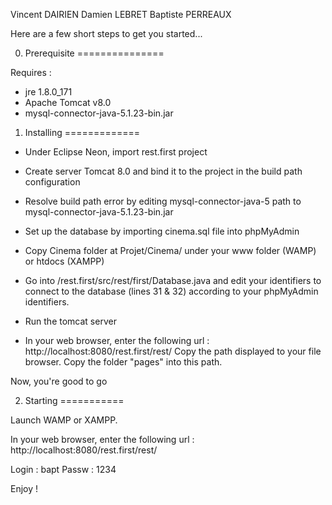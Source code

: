 Vincent 	DAIRIEN
Damien 		LEBRET
Baptiste 	PERREAUX

Here are a few short steps to get you started...


0. Prerequisite
===============

Requires :
- jre 1.8.0_171
- Apache Tomcat v8.0
- mysql-connector-java-5.1.23-bin.jar


1. Installing 
=============

- Under Eclipse Neon, import rest.first project
- Create server Tomcat 8.0 and bind it to the project in the build path configuration
- Resolve build path error by editing mysql-connector-java-5 path to mysql-connector-java-5.1.23-bin.jar


- Set up the database by importing cinema.sql file into phpMyAdmin
- Copy Cinema folder at Projet/Cinema/ under your www folder (WAMP) or htdocs (XAMPP)
- Go into /rest.first/src/rest/first/Database.java and edit your identifiers to connect to the database (lines 31 & 32) according to your phpMyAdmin identifiers.

- Run the tomcat server

- In your web browser, enter the following url : http://localhost:8080/rest.first/rest/
Copy the path displayed to your file browser. Copy the folder "pages" into this path.

Now, you're good to go


2. Starting
===========

Launch WAMP or XAMPP.

In your web browser, enter the following url :
http://localhost:8080/rest.first/rest/

Login : bapt
Passw : 1234

Enjoy !